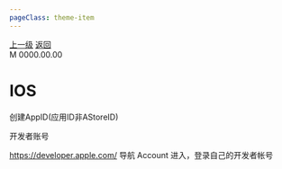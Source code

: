 ```yaml
---
pageClass: theme-item
---
```

<div class="extend-header">
    <div class="info">
        <div class="record">
            <a class="back" href="./">上一级</a>
            <a class="back" href="./">返回</a>
        </div>        
        <div class="mini">
            <span>M 0000.00.00</span>
        </div>
    </div>
    <div class="content"></div>
</div>
<div class="content-header">
<h1>IOS</h1>
</div>

创建AppID(应用ID非AStoreID)

开发者账号



https://developer.apple.com/  导航 Account 进入，登录自己的开发者帐号
